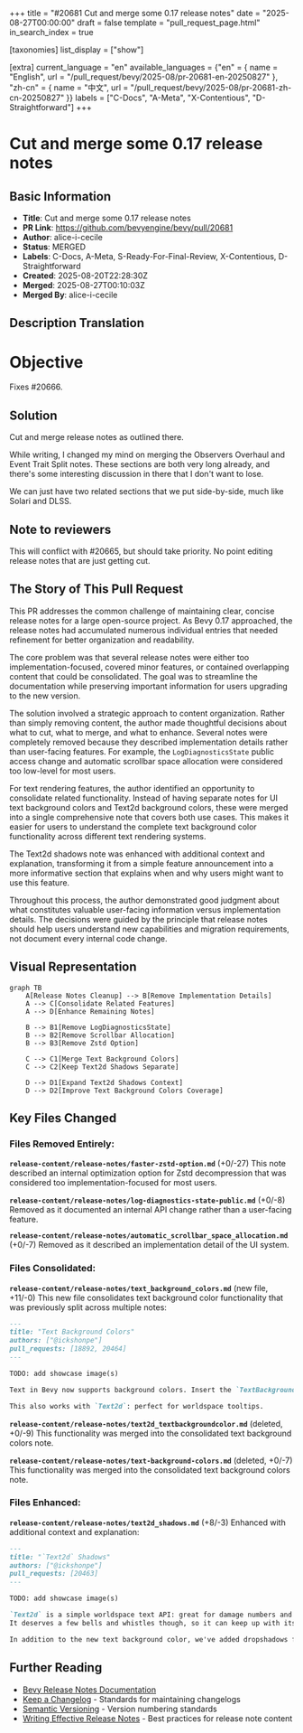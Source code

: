 +++
title = "#20681 Cut and merge some 0.17 release notes"
date = "2025-08-27T00:00:00"
draft = false
template = "pull_request_page.html"
in_search_index = true

[taxonomies]
list_display = ["show"]

[extra]
current_language = "en"
available_languages = {"en" = { name = "English", url = "/pull_request/bevy/2025-08/pr-20681-en-20250827" }, "zh-cn" = { name = "中文", url = "/pull_request/bevy/2025-08/pr-20681-zh-cn-20250827" }}
labels = ["C-Docs", "A-Meta", "X-Contentious", "D-Straightforward"]
+++

# Cut and merge some 0.17 release notes

## Basic Information
- **Title**: Cut and merge some 0.17 release notes
- **PR Link**: https://github.com/bevyengine/bevy/pull/20681
- **Author**: alice-i-cecile
- **Status**: MERGED
- **Labels**: C-Docs, A-Meta, S-Ready-For-Final-Review, X-Contentious, D-Straightforward
- **Created**: 2025-08-20T22:28:30Z
- **Merged**: 2025-08-27T00:10:03Z
- **Merged By**: alice-i-cecile

## Description Translation
# Objective

Fixes #20666.

## Solution

Cut and merge release notes as outlined there.

While writing, I changed my mind on merging the Observers Overhaul and Event Trait Split notes. These sections are both very long already, and there's some interesting discussion in there that I don't want to lose.

We can just have two related sections that we put side-by-side, much like Solari and DLSS.

## Note to reviewers

This will conflict with #20665, but should take priority. No point editing release notes that are just getting cut.

## The Story of This Pull Request

This PR addresses the common challenge of maintaining clear, concise release notes for a large open-source project. As Bevy 0.17 approached, the release notes had accumulated numerous individual entries that needed refinement for better organization and readability.

The core problem was that several release notes were either too implementation-focused, covered minor features, or contained overlapping content that could be consolidated. The goal was to streamline the documentation while preserving important information for users upgrading to the new version.

The solution involved a strategic approach to content organization. Rather than simply removing content, the author made thoughtful decisions about what to cut, what to merge, and what to enhance. Several notes were completely removed because they described implementation details rather than user-facing features. For example, the `LogDiagnosticsState` public access change and automatic scrollbar space allocation were considered too low-level for most users.

For text rendering features, the author identified an opportunity to consolidate related functionality. Instead of having separate notes for UI text background colors and Text2d background colors, these were merged into a single comprehensive note that covers both use cases. This makes it easier for users to understand the complete text background color functionality across different text rendering systems.

The Text2d shadows note was enhanced with additional context and explanation, transforming it from a simple feature announcement into a more informative section that explains when and why users might want to use this feature.

Throughout this process, the author demonstrated good judgment about what constitutes valuable user-facing information versus implementation details. The decisions were guided by the principle that release notes should help users understand new capabilities and migration requirements, not document every internal code change.

## Visual Representation

```mermaid
graph TB
    A[Release Notes Cleanup] --> B[Remove Implementation Details]
    A --> C[Consolidate Related Features]
    A --> D[Enhance Remaining Notes]
    
    B --> B1[Remove LogDiagnosticsState]
    B --> B2[Remove Scrollbar Allocation]
    B --> B3[Remove Zstd Option]
    
    C --> C1[Merge Text Background Colors]
    C --> C2[Keep Text2d Shadows Separate]
    
    D --> D1[Expand Text2d Shadows Context]
    D --> D2[Improve Text Background Colors Coverage]
```

## Key Files Changed

### Files Removed Entirely:

**`release-content/release-notes/faster-zstd-option.md`** (+0/-27)
This note described an internal optimization option for Zstd decompression that was considered too implementation-focused for most users.

**`release-content/release-notes/log-diagnostics-state-public.md`** (+0/-8)
Removed as it documented an internal API change rather than a user-facing feature.

**`release-content/release-notes/automatic_scrollbar_space_allocation.md`** (+0/-7)
Removed as it described an implementation detail of the UI system.

### Files Consolidated:

**`release-content/release-notes/text_background_colors.md`** (new file, +11/-0)
This new file consolidates text background color functionality that was previously split across multiple notes:

```markdown
---
title: "Text Background Colors"
authors: ["@ickshonpe"]
pull_requests: [18892, 20464]
---

TODO: add showcase image(s)

Text in Bevy now supports background colors. Insert the `TextBackgroundColor` component on a UI `Text` or `TextSpan` entity to set a background color for its text section.

This also works with `Text2d`: perfect for worldspace tooltips.
```

**`release-content/release-notes/text2d_textbackgroundcolor.md`** (deleted, +0/-9)
This functionality was merged into the consolidated text background colors note.

**`release-content/release-notes/text-background-colors.md`** (deleted, +0/-7)
This functionality was merged into the consolidated text background colors note.

### Files Enhanced:

**`release-content/release-notes/text2d_shadows.md`** (+8/-3)
Enhanced with additional context and explanation:

```markdown
---
title: "`Text2d` Shadows"
authors: ["@ickshonpe"]
pull_requests: [20463]
---

TODO: add showcase image(s)

`Text2d` is a simple worldspace text API: great for damage numbers and simple labels.
It deserves a few bells and whistles though, so it can keep up with its UI brother, `Text`.

In addition to the new text background color, we've added dropshadows for `Text2d`. Add the `Text2dShadow` component to a `Text2d` entity to draw a shadow effect beneath its text.
```

## Further Reading

- [Bevy Release Notes Documentation](https://github.com/bevyengine/bevy/blob/main/docs/RELEASE_NOTES_PROCESS.md)
- [Keep a Changelog](https://keepachangelog.com/) - Standards for maintaining changelogs
- [Semantic Versioning](https://semver.org/) - Version numbering standards
- [Writing Effective Release Notes](https://www.pagerduty.com/resources/learn/writing-release-notes/) - Best practices for release note content